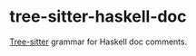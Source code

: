# tree-sitter-haskell-doc

[Tree-sitter](https://github.com/tree-sitter/tree-sitter) grammar for Haskell
doc comments.

